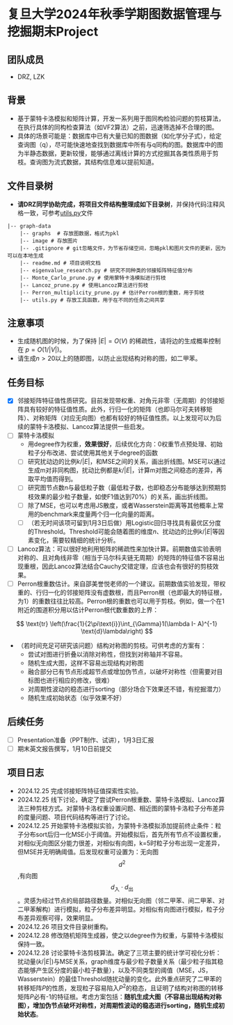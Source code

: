 # 复旦大学2024年秋季学期图数据管理与挖掘期末Project

## 团队成员

- DRZ, LZK

## 背景

- 基于蒙特卡洛模拟和矩阵计算，开发一系列用于图同构检验问题的剪枝算法，在执行具体的同构检查算法（如VF2算法）之前，迅速筛选掉不合理的图。
- 具体的场景可能是：数据库中已有大量已知的图数据（如化学分子式），给定查询图（q），尽可能快速地查找到数据库中所有与q同构的图。数据库中的图为半静态数据，更新较慢，能够通过离线计算的方式挖掘其各类性质用于剪枝。查询图为流式数据，其结构信息难以提前知道。

## 文件目录树

- **请DRZ同学协助完成，将项目文件结构整理成如下目录树**，并保持代码注释风格一致，可参考[utils.py](./utils.py)文件

```
|-- graph-data
    |-- graphs  # 存放图数据，格式为pkl
    |-- image # 存放图片
    |-- .gitignore # git忽略文件，为节省存储空间，忽略pkl和图片文件的更新，因为可以在本地生成
    |-- readme.md # 项目说明文档
    |-- eigenvalue_research.py # 研究不同种类的邻接矩阵特征值分布
    |-- Monte_Carlo_prune.py # 使用蒙特卡洛模拟进行剪枝
    |-- Lancoz_prune.py # 使用Lancoz算法进行剪枝
    |-- Perron_multiplicity_prune.py # 估计Perron根的重数，用于剪枝
    |-- utils.py # 存放工具函数，用于在不同的任务之间共享
```

## 注意事项
- 生成随机图的时候，为了保持 $|E|=O(V)$ 的稀疏性，请将边的生成概率控制在 $p=O(1/|V|)$。
- 请生成$n>20$以上的随即图，以防止出现结构对称的图，如二甲苯。


## 任务目标

- [X] 邻接矩阵特征值性质研究。目前发现带权重、对角元非零（无周期）的邻接矩阵具有较好的特征值性质。此外，行归一化的矩阵（也即马尔可夫转移矩阵）、对称矩阵（对应无向图）也都有较好的特征值性质。以上发现可以为后续的蒙特卡洛模拟、Lancoz算法提供一些启发。
- [ ] 蒙特卡洛模拟
  - 用degree作为权重，**效果很好**，后续优化方向：0权重节点预处理、初始粒子分布改进、尝试使用其他关于degree的函数
  - [ ] 研究扰动边的比例$k/|E|$，和MSE之间的关系，画出折线图。MSE可以通过生成m对非同构图，扰动比例都是$k/|E|$，计算m对图之间稳态的差异，再取平均值而得到。
  - [ ] 研究图节点数$n$与最低粒子数（最低粒子数，也即稳态分布能够达到预期剪枝效果的最少粒子数量，如使F1值达到70%）的关系，画出折线图。
  - [ ] 除了MSE，也可以考虑用JS散度，或者Wasserstein距离等其他概率上常用的benchmark来度量两个归一化向量的距离。
  - [ ] （若无时间该项可留到1月3日后做）用Logistic回归寻找具有最优区分度的Threshold。Threshold可能会随着图的维度$n$、扰动边的比例$k/|E|$等因素变化，需要较精细的统计分析。

- [ ] Lancoz算法：可以很好地利用矩阵的稀疏性来加快计算。前期数值实验表明对称的、且对角线非零（相当于马尔科夫链无周期）的矩阵的特征值不容易出现重根，因此Lancoz算法结合Cauchy交错定理，应该也会有很好的剪枝效果。
- [ ] Perron根重数估计。来自邵美誉悦老师的一个建议。前期数值实验发现，带权重的、行归一化的邻接矩阵没有虚数根，而且Perron根（也即最大的特征根，为1）的重数往往比较高。Perron根的重数也可以用于剪枝。例如，做一个在1附近的围道积分用以估计Perron根代数重数的上界：

$$
\text{tr} \left(\frac{1}{2\pi\text{i}}\int_{\Gamma}1(\lambda I- A)^{-1} \text{d}\lambda\right)
$$

- （若时间充足可研究该问题）结构对称图的剪枝。可供考虑的方案有：
  - 尝试对图进行折叠以消除对称性，但找到对称轴并不容易。
  - 随机生成大图，这样不容易出现结构对称图
  - 融合部分已有节点形成超节点或增加伪节点，以破坏对称性（但需要对目标图也进行相应的修改，很难）
  - 对周期性波动的稳态进行sorting（部分场合下效果还不错，有挖掘潜力）
  - 随机生成初始状态（似乎效果不好）

## 后续任务

- [ ] Presentation准备（PPT制作、试讲），1月3日汇报
- [ ] 期末英文报告撰写，1月10日前提交

## 项目日志

- 2024.12.25 完成邻接矩阵特征值探索性实验。
- 2024.12.25 线下讨论，确定了尝试Perron根重数、蒙特卡洛模拟、Lancoz算法三种剪枝方式。对蒙特卡洛权重设置问题、相近图的蒙特卡洛粒子分布差异的度量问题、项目代码结构等进行了讨论。
- 2024.12.25 开始蒙特卡洛模拟实验，为蒙特卡洛模拟添加提前终止条件：粒子分布sort后归一化MSE小于阈值。开始模拟后，首先所有节点不设置权重，对相似无向图区分能力很差，对相似有向图，k=5时粒子分布出现一定差异，但MSE并无明确阈值。后发现权重可设置为：无向图 $$d^2$$ ,有向图 $$d_{\text{入}} \cdot d_{\text{出}} $$ 。灵感为经过节点的局部路径数量。对相似无向图（邻二甲苯、间二甲苯、对二甲苯解构）进行模拟，粒子分布差异明显。对相似有向图进行模拟，粒子分布差异观察可得，效果明显。
- 2024.12.26 项目文件目录树重构。
- 2024.12.28 修改随机矩阵生成器，使之以degree作为权重，与蒙特卡洛模拟保持一致。
- 2024.12.28 讨论蒙特卡洛剪枝算法。确定了三项主要的统计学可视化分析：扰动量$(k/|E|)$与MSE关系，graph维度与最少粒子数量关系（最少粒子指其稳态能够产生区分度的最小粒子数量），以及不同类型的阈值（MSE，JS，Wasserstein）的最佳Threshold随扰动量的变化。此外重点研究了二甲苯的转移矩阵$P$的性质，发现粒子容易陷入$P^2$的稳态，且证明了结构对称图的转移矩阵$P$必有-1的特征根。考虑方案包括：**随机生成大图（不容易出现结构对称图），增加伪节点破坏对称性，对周期性波动的稳态进行sorting，随机生成初始状态**。
